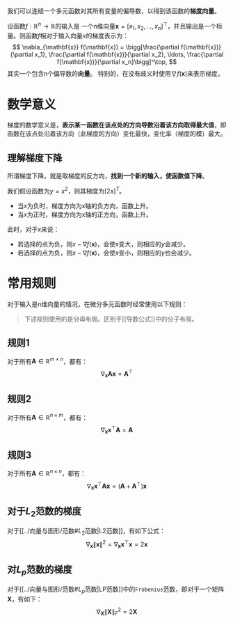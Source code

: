 我们可以连结一个多元函数对其所有变量的偏导数，以得到该函数的**梯度向量**。

设函数$f:\mathbb{R}^n\rightarrow\mathbb{R}$的输入是 一个n维向量$\mathbf{x}=[x_1,x_2,\ldots,x_n]^\top$，并且输出是一个标量。则函数$f$相对于输入向量$x$的梯度表示为：
$$
\nabla_{\mathbf{x}} f(\mathbf{x}) = \bigg[\frac{\partial f(\mathbf{x})}{\partial x_1}, \frac{\partial f(\mathbf{x})}{\partial x_2}, \ldots, \frac{\partial f(\mathbf{x})}{\partial x_n}\bigg]^\top,
$$
其实一个包含n个偏导数的**向量**。
特别的，在没有歧义时使用$\nabla f(\mathbf{x})$来表示梯度。
# 数学意义
梯度的数学意义是，**表示某一函数在该点处的方向导数沿着该方向取得最大值**，即函数在该点处沿着该方向（此梯度的方向）变化最快，变化率（梯度的模）最大。
## 理解梯度下降
所谓梯度下降，就是取梯度的反方向，**找到一个新的输入，使函数值下降**。

我们假设函数为$y=x^2$，则其梯度为$[2x]^T$。
- 当$x$为负时，梯度方向为x轴的负方向，函数上升。
- 当$x$为正时，梯度方向为x轴的正方向，函数上升。

此时，对于$x$来说：
- 若选择的点为负，则$x-\nabla f(\mathbf{x})$，会使$x$变大，则相应的$y$会减少。
- 若选择的点为负，则$x-\nabla f(\mathbf{x})$，会使$x$变小，则相应的$y$也会减少。


# 常用规则
对于输入是n维向量的情况，在微分多元函数时经常使用以下规则：

> 下述规则使用的是分母布局。区别于[[导数公式]]中的分子布局。
## 规则1
对于所有$\mathbf{A} \in \mathbb{R}^{m \times n}$，都有：
$$
\nabla_{\mathbf{x}} \mathbf{A} \mathbf{x} = \mathbf{A}^\top
$$
## 规则2
对于所有$\mathbf{A} \in \mathbb{R}^{n \times m}$，都有：
$$
\nabla_{\mathbf{x}} \mathbf{x}^\top \mathbf{A} = \mathbf{A}
$$

## 规则3
对于所有$\mathbf{A} \in \mathbb{R}^{n \times n}$，都有：
$$\nabla_{\mathbf{x}} \mathbf{x}^\top \mathbf{A} \mathbf{x} = (\mathbf{A} + \mathbf{A}^\top)\mathbf{x}
$$
## 对于$L_2$范数的梯度
对于[[../向量与图形/范数#$L_2$范数|L2范数]]，有如下公式：
$$
\nabla_{\mathbf{x}} \|\mathbf{x} \|^2 = \nabla_{\mathbf{x}} \mathbf{x}^\top \mathbf{x} = 2\mathbf{x}
$$
## 对$L_p$范数的梯度
对于[[../向量与图形/范数#$L_p$范数|LP范数]]中的`Frobenius`范数，即对于一个矩阵$\mathbf{X}$，有如下：
$$
\nabla_{\mathbf{X}} \|\mathbf{X} \|_F^2 = 2\mathbf{X}
$$
